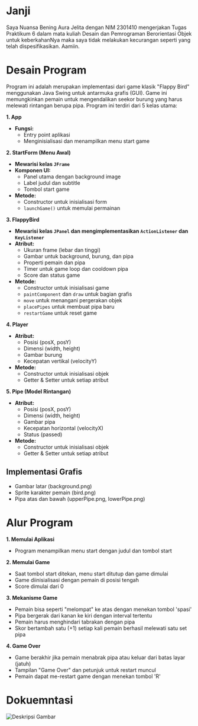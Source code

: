 # Janji
Saya Nuansa Bening Aura Jelita dengan NIM 2301410 mengerjakan Tugas Praktikum 6 dalam mata kuliah Desain dan Pemrograman Berorientasi Objek 
untuk keberkahanNya maka saya tidak melakukan kecurangan seperti yang telah dispesifikasikan. Aamiin.

# Desain Program
Program ini adalah merupakan implementasi dari game klasik "Flappy Bird" menggunakan Java Swing untuk antarmuka grafis (GUI). 
Game ini memungkinkan pemain untuk mengendalikan seekor burung yang harus melewati rintangan berupa pipa. Program ini terdiri dari 5 kelas utama:

**1. App**
* **Fungsi:**
  * Entry point aplikasi
  * Menginisialisasi dan menampilkan menu start game

**2. StartForm (Menu Awal)**
* **Mewarisi kelas `JFrame`**
* **Komponen UI:**
  * Panel utama dengan background image
  * Label judul dan subtitle
  * Tombol start game
* **Metode:**
  * Constructor untuk inisialisasi form
  * `launchGame()` untuk memulai permainan

**3. FlappyBird**
* **Mewarisi kelas `JPanel` dan mengimplementasikan `ActionListener` dan `KeyListener`**
* **Atribut:**
  * Ukuran frame (lebar dan tinggi)
  * Gambar untuk background, burung, dan pipa
  * Properti pemain dan pipa
  * Timer untuk game loop dan cooldown pipa
  * Score dan status game
* **Metode:**
  * Constructor untuk inisialisasi game
  * `paintComponent` dan `draw` untuk bagian grafis
  * `move` untuk menangani pergerakan objek
  * `placePipes` untuk membuat pipa baru
  * `restartGame` untuk reset game

**4. Player**
* **Atribut:**
  * Posisi (posX, posY)
  * Dimensi (width, height)
  * Gambar burung
  * Kecepatan vertikal (velocityY)
* **Metode:**
  * Constructor untuk inisialisasi objek
  * Getter & Setter untuk setiap atribut

**5. Pipe (Model Rintangan)**
* **Atribut:**
  * Posisi (posX, posY)
  * Dimensi (width, height)
  * Gambar pipa
  * Kecepatan horizontal (velocityX)
  * Status (passed)
* **Metode:**
  * Constructor untuk inisialisasi objek
  * Getter & Setter untuk setiap atribut

## Implementasi Grafis
* Gambar latar (background.png)
* Sprite karakter pemain (bird.png)
* Pipa atas dan bawah (upperPipe.png, lowerPipe.png)

# Alur Program
**1. Memulai Aplikasi**
* Program menampilkan menu start dengan judul dan tombol start

**2. Memulai Game**
* Saat tombol start ditekan, menu start ditutup dan game dimulai
* Game diinisialisasi dengan pemain di posisi tengah
* Score dimulai dari 0

**3. Mekanisme Game**
* Pemain bisa seperti "melompat" ke atas dengan menekan tombol 'spasi'
* Pipa bergerak dari kanan ke kiri dengan interval tertentu
* Pemain harus menghindari tabrakan dengan pipa
* Skor bertambah satu (+1) setiap kali pemain berhasil melewati satu set pipa

**4. Game Over**
* Game berakhir jika pemain menabrak pipa atau keluar dari batas layar (jatuh)
* Tampilan "Game Over" dan petunjuk untuk restart muncul
* Pemain dapat me-restart game dengan menekan tombol 'R'

# Dokuemntasi 
![Deskripsi Gambar](Screenshots/SCREEN-RECORD.gif)
